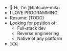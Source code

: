 - 👋 Hi, I’m @hatsune-miku
- I LOVE PROGRAMMING
- Resume: (TODO)
- Looking for position of:
  - Full-stack dev
  - Reverse engineering
  - Native of any platform
- 🇨🇦

<!---
hatsune-miku/hatsune-miku is a ✨ special ✨ repository because its `README.md` (this file) appears on your GitHub profile.
You can click the Preview link to take a look at your changes.
--->
